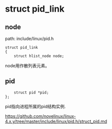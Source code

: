 struct pid_link
========================================

node
----------------------------------------

path: include/linux/pid.h
```
struct pid_link
{
    struct hlist_node node;
```

node用作散列表元素。

pid
----------------------------------------

```
    struct pid *pid;
};
```

pid指向进程所属的pid结构实例.

https://github.com/novelinux/linux-4.x.y/tree/master/include/linux/pid.h/struct_pid.md
